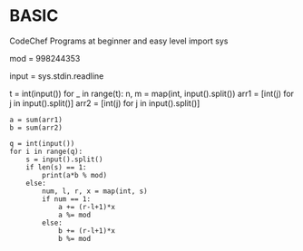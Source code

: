 # BASIC
CodeChef Programs at beginner and easy level
import sys

mod = 998244353

input = sys.stdin.readline

t = int(input())
for _ in range(t):
	n, m = map(int, input().split())
	arr1 = [int(j) for j in input().split()]
	arr2 = [int(j) for j in input().split()]

	a = sum(arr1)
	b = sum(arr2)

	q = int(input())
	for i in range(q):
		s = input().split()
		if len(s) == 1:
			print(a*b % mod)
		else:
			num, l, r, x = map(int, s)
			if num == 1:
				a += (r-l+1)*x
				a %= mod
			else:
				b += (r-l+1)*x
				b %= mod

